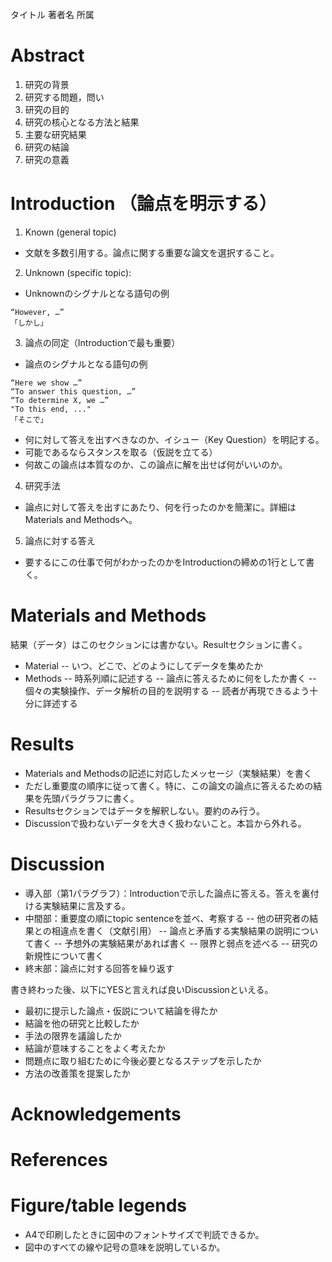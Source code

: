 タイトル
著者名
所属

# Abstract
1. 研究の背景
2. 研究する問題，問い
3. 研究の目的
4. 研究の核心となる方法と結果
5. 主要な研究結果
6. 研究の結論
7. 研究の意義

# Introduction （論点を明示する）
1. Known (general topic)
  - 文献を多数引用する。論点に関する重要な論文を選択すること。
2. Unknown (specific topic):
  - Unknownのシグナルとなる語句の例
```
“However, …”
「しかし」 
```
3.	論点の同定（Introductionで最も重要）
- 論点のシグナルとなる語句の例
```
“Here we show …”
“To answer this question, …”
“To determine X, we …”
"To this end, ..."
「そこで」
```
- 何に対して答えを出すべきなのか、イシュー（Key Question）を明記する。
- 可能であるならスタンスを取る（仮説を立てる）
- 何故この論点は本質なのか、この論点に解を出せば何がいいのか。
4. 研究手法
- 論点に対して答えを出すにあたり、何を行ったのかを簡潔に。詳細はMaterials and Methodsへ。
5. 論点に対する答え
- 要するにこの仕事で何がわかったのかをIntroductionの締めの1行として書く。

# Materials and Methods
結果（データ）はこのセクションには書かない。Resultセクションに書く。
- Material
-- いつ、どこで、どのようにしてデータを集めたか
- Methods
-- 時系列順に記述する
-- 論点に答えるために何をしたか書く
-- 個々の実験操作、データ解析の目的を説明する
-- 読者が再現できるよう十分に詳述する

# Results
- Materials and Methodsの記述に対応したメッセージ（実験結果）を書く
- ただし重要度の順序に従って書く。特に、この論文の論点に答えるための結果を先頭パラグラフに書く。
- Resultsセクションではデータを解釈しない。要約のみ行う。
- Discussionで扱わないデータを大きく扱わないこと。本旨から外れる。

# Discussion
- 導入部（第1パラグラフ）：Introductionで示した論点に答える。答えを裏付ける実験結果に言及する。
- 中間部：重要度の順にtopic sentenceを並べ、考察する
-- 他の研究者の結果との相違点を書く（文献引用）
-- 論点と矛盾する実験結果の説明について書く
-- 予想外の実験結果があれば書く
-- 限界と弱点を述べる
-- 研究の新規性について書く
- 終末部：論点に対する回答を繰り返す

書き終わった後、以下にYESと言えれば良いDiscussionといえる。

- 最初に提示した論点・仮説について結論を得たか
- 結論を他の研究と比較したか
- 手法の限界を議論したか
- 結論が意味することをよく考えたか
- 問題点に取り組むために今後必要となるステップを示したか
- 方法の改善策を提案したか

# Acknowledgements

# References

# Figure/table legends
- A4で印刷したときに図中のフォントサイズで判読できるか。
- 図中のすべての線や記号の意味を説明しているか。
